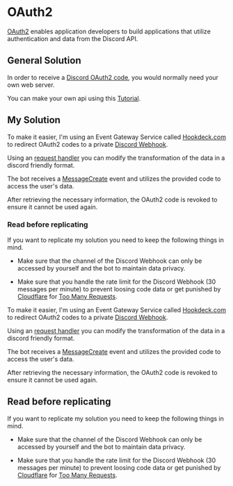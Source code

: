 # OAuth2

[OAuth2](https://discord.com/developers/docs/topics/oauth2) enables application developers to build applications that utilize authentication and data from the Discord API.

## General Solution

In order to receive a [Discord OAuth2 code](https://discord.com/developers/docs/topics/oauth2#authorization-code-grant), you would normally need your own web server.

You can make your own api using this [Tutorial](https://github.com/treeben77/discord-oauth2.py/blob/main/README.md#example-with-flask).

## My Solution

To make it easier, I'm using an Event Gateway Service called [Hookdeck.com](https://hookdeck.com/) to redirect OAuth2 codes to a private [Discord Webhook](https://discord.com/developers/docs/resources/webhook).

Using an [request handler](./request_handler.js) you can modify the transformation of the data in a discord friendly format.

The bot receives a [MessageCreate](https://interactions-py.github.io/interactions.py/API%20Reference/API%20Reference/events/discord/#interactions.api.events.discord.MessageCreate) event and utilizes the provided code to access the user's data.

After retrieving the necessary information, the OAuth2 code is revoked to ensure it cannot be used again.

### Read before replicating

If you want to replicate my solution you need to keep the following things in mind.

- Make sure that the channel of the Discord Webhook can only be accessed by yourself and the bot to maintain data privacy.

- Make sure that you handle the rate limit for the Discord Webhook (30 messages per minute) to prevent loosing code data or get punished by [Cloudflare](https://www.cloudflare.com/) for [Too Many Requests](https://developer.mozilla.org/en-US/docs/Web/HTTP/Status/429).

To make it easier, I'm using an Event Gateway Service called [Hookdeck.com](https://hookdeck.com/) to redirect OAuth2 codes to a private [Discord Webhook](https://discord.com/developers/docs/resources/webhook).

Using an [request handler](./request_handler.js) you can modify the transformation of the data in a discord friendly format.

The bot receives a [MessageCreate](https://interactions-py.github.io/interactions.py/API%20Reference/API%20Reference/events/discord/#interactions.api.events.discord.MessageCreate) event and utilizes the provided code to access the user's data.

After retrieving the necessary information, the OAuth2 code is revoked to ensure it cannot be used again.

## Read before replicating

If you want to replicate my solution you need to keep the following things in mind.

- Make sure that the channel of the Discord Webhook can only be accessed by yourself and the bot to maintain data privacy.

- Make sure that you handle the rate limit for the Discord Webhook (30 messages per minute) to prevent loosing code data or get punished by [Cloudflare](https://www.cloudflare.com/) for [Too Many Requests](https://developer.mozilla.org/en-US/docs/Web/HTTP/Status/429).
